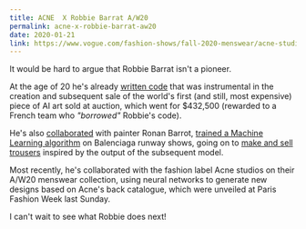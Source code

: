 ```yaml
---
title: ACNE  X Robbie Barrat A/W20
permalink: acne-x-robbie-barrat-aw20
date: 2020-01-21
link: https://www.vogue.com/fashion-shows/fall-2020-menswear/acne-studios
---
```


It would be hard to argue that Robbie Barrat isn't a pioneer.

At the age of 20 he's already [written code](https://www.theverge.com/2018/10/23/18013190/ai-art-portrait-auction-christies-belamy-obvious-robbie-barrat-gans) that was instrumental in the creation and subsequent sale of the world's first (and still, most expensive) piece of AI art sold at auction, which went for $432,500 (rewarded to a French team who *"borrowed"* Robbie's code).

He's also [collaborated](https://www.artnome.com/news/2019/1/22/ai-artist-robbie-barrat-and-painter-ronan-barrot-collaborate-on-infinite-skulls) with painter Ronan Barrot, [trained a Machine Learning algorithm](https://robbiebarrat.github.io/balenciaga.html) on Balenciaga runway shows, going on to [make and sell trousers](https://itemlabel.com/products/shinbag-pants-robbie-barrat-x-itemlabel?variant=14687923961898) inspired by the output of the subsequent model.

Most recently, he's collaborated with the fashion label Acne studios on their A/W20 menswear collection, using neural networks to generate new designs based on Acne's back catalogue, which were unveiled at Paris Fashion Week last Sunday.

I can't wait to see what Robbie does next!
